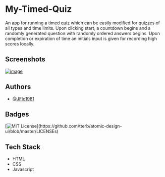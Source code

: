 
# My-Timed-Quiz

An app for running a timed quiz which can be easily modified for quizzes of all types and time limits.
Upon clicking start, a countdown begins and a randomly generated question with randomly ordered answers
begins.  Upon completion or expiration of time an initials input is given for recording high scores locally.
## Screenshots

[![image](https://user-images.githubusercontent.com/88595179/166183202-21478205-5a9e-4f3c-922f-c547cd369c37.png)](https://jflo1981.github.io/My-timed-quiz/index.html)
## Authors

- [@JFlo1981](https://www.github.com/JFlo1981)


## Badges

[![MIT License](https://img.shields.io/apm/l/atomic-design-ui.svg?)](https://github.com/tterb/atomic-design-ui/blob/master/LICENSEs)



## Tech Stack

* HTML
* CSS
* Javascript